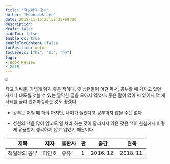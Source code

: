 ```yaml
---
title: "책벌레의 공부"
author: "Hoontaek Lee"
date: 2018-11-15T23:52:25+09:00
description:
draft: false
hideToc: false
enableToc: true
enableTocContent: false
tocPosition: outer
tocLevels: ["h2", "h3", "h4"]
tags:
- Book Review
- 2018
---
```


<img src="http://image.yes24.com/goods/59866784/800x0" style="zoom:50%;" />



작고 가벼운, 가볍게 읽기 좋은 책이다. 옛 성현들이 어떤 독서, 공부할 때 가지고 있던 자세나 태도를 엿볼 수 있는 짤막한 글을 모아서 엮었다. 좋은 말이 많이 써 있어서 몇 개 사례를 골라 벤치마킹하는 것도 좋겠다.



- 공부는 어릴 때 해야 하지만, 나이가 들었다고 공부하지 않을 수는 없다.

- 성현의 책을 많이 읽고도 일 처리 하는 것이 달라지지 않은 것은 책이 현실에서 어떻게 유용할지 생각하지 않고 읽었기 때문이다.

| 제목          | 저자   | 출판사 | 판   | 출간      | 완독      |
| ------------- | ------ | ------ | ---- | --------- | --------- |
| 책벌레의 공부 | 이인호 | 유유   | 1    | 2016. 12. | 2018. 11. |
